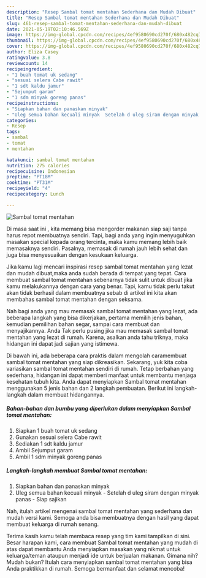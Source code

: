 ```yaml
---
description: "Resep Sambal tomat mentahan Sederhana dan Mudah Dibuat"
title: "Resep Sambal tomat mentahan Sederhana dan Mudah Dibuat"
slug: 461-resep-sambal-tomat-mentahan-sederhana-dan-mudah-dibuat
date: 2021-05-19T02:10:46.569Z
image: https://img-global.cpcdn.com/recipes/4ef9580690cd270f/680x482cq70/sambal-tomat-mentahan-foto-resep-utama.jpg
thumbnail: https://img-global.cpcdn.com/recipes/4ef9580690cd270f/680x482cq70/sambal-tomat-mentahan-foto-resep-utama.jpg
cover: https://img-global.cpcdn.com/recipes/4ef9580690cd270f/680x482cq70/sambal-tomat-mentahan-foto-resep-utama.jpg
author: Eliza Casey
ratingvalue: 3.8
reviewcount: 14
recipeingredient:
- "1 buah tomat uk sedang"
- "sesuai selera Cabe rawit"
- "1 sdt kaldu jamur"
- "Sejumput garam"
- "1 sdm minyak goreng panas"
recipeinstructions:
- "Siapkan bahan dan panaskan minyak"
- "Uleg semua bahan kecuali minyak  Setelah d uleg siram dengan minyak panas  Siap sajikan"
categories:
- Resep
tags:
- sambal
- tomat
- mentahan

katakunci: sambal tomat mentahan 
nutrition: 275 calories
recipecuisine: Indonesian
preptime: "PT18M"
cooktime: "PT31M"
recipeyield: "4"
recipecategory: Lunch

---
```



![Sambal tomat mentahan](https://img-global.cpcdn.com/recipes/4ef9580690cd270f/680x482cq70/sambal-tomat-mentahan-foto-resep-utama.jpg)

Di masa  saat ini , kita memang bisa mengorder makanan siap saji tanpa harus repot membuatnya sendiri. Tapi, bagi anda yang ingin menyuguhkan masakan special kepada orang tercinta, maka kamu memang lebih baik memasaknya sendiri. Pasalnya, memasak di rumah jauh lebih sehat dan juga bisa menyesuaikan dengan kesukaan keluarga.

Jika kamu lagi mencari inspirasi resep sambal tomat mentahan yang lezat dan mudah dibuat,maka anda sudah berada di tempat yang tepat. Cara membuat sambal tomat mentahan  sebenarnya tidak sulit untuk dibuat jika kamu melakukannya dengan cara yang benar. Tapi, kamu tidak perlu takut akan tidak berhasil dalam membuatnya 
sebab di artikel ini kita akan membahas sambal tomat mentahan dengan seksama.  



Nah bagi anda yang mau memasak sambal tomat mentahan yang lezat, ada beberapa langkah yang bisa dikerjakan, pertama memilih jenis bahan, kemudian pemilihan bahan segar, sampai cara membuat dan menyajikannya. Anda Tak perlu pusing jika mau memasak sambal tomat mentahan yang lezat di rumah. Karena, asalkan anda  tahu triknya, maka hidangan ini dapat jadi sajian yang istimewa.

Di bawah ini, ada beberapa cara praktis  dalam mengolah caramembuat sambal tomat mentahan yang siap dikreasikan. Sekarang, yuk kita coba variasikan sambal tomat mentahan sendiri di rumah. Tetap berbahan yang sederhana, hidangan ini dapat memberi manfaat untuk membantu menjaga kesehatan tubuh kita. Anda dapat menyiapkan Sambal tomat mentahan menggunakan 5 jenis bahan dan 2 langkah pembuatan. Berikut ini langkah-langkah dalam membuat hidangannya.

<!--inarticleads1-->

##### Bahan-bahan dan bumbu yang diperlukan dalam menyiapkan Sambal tomat mentahan:

1. Siapkan 1 buah tomat uk sedang
1. Gunakan sesuai selera Cabe rawit
1. Sediakan 1 sdt kaldu jamur
1. Ambil Sejumput garam
1. Ambil 1 sdm minyak goreng panas




<!--inarticleads2-->

##### Langkah-langkah membuat Sambal tomat mentahan:

1. Siapkan bahan dan panaskan minyak
1. Uleg semua bahan kecuali minyak  - Setelah d uleg siram dengan minyak panas  - Siap sajikan




Nah, itulah artikel mengenai  sambal tomat mentahan  yang sederhana dan mudah versi kami. Semoga anda bisa membuatnya dengan hasil yang dapat membuat keluarga di rumah senang. 

Terima kasih kamu telah membaca resep yang tim kami tampilkan di sini. Besar harapan kami, cara membuat  Sambal tomat mentahan yang mudah di atas dapat membantu Anda menyiapkan masakan yang nikmat untuk keluarga/teman ataupun menjadi ide untuk berjualan makanan. Gimana nih? Mudah bukan? Itulah cara menyiapkan sambal tomat mentahan yang bisa Anda praktikkan di rumah. Semoga bermanfaat dan selamat mencoba!

